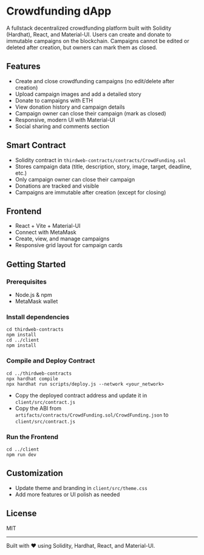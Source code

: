 # Crowdfunding dApp

A fullstack decentralized crowdfunding platform built with Solidity (Hardhat), React, and Material-UI. Users can create and donate to immutable campaigns on the blockchain. Campaigns cannot be edited or deleted after creation, but owners can mark them as closed.

## Features
- Create and close crowdfunding campaigns (no edit/delete after creation)
- Upload campaign images and add a detailed story
- Donate to campaigns with ETH
- View donation history and campaign details
- Campaign owner can close their campaign (mark as closed)
- Responsive, modern UI with Material-UI
- Social sharing and comments section

## Smart Contract
- Solidity contract in `thirdweb-contracts/contracts/CrowdFunding.sol`
- Stores campaign data (title, description, story, image, target, deadline, etc.)
- Only campaign owner can close their campaign
- Donations are tracked and visible
- Campaigns are immutable after creation (except for closing)

## Frontend
- React + Vite + Material-UI
- Connect with MetaMask
- Create, view, and manage campaigns
- Responsive grid layout for campaign cards

## Getting Started

### Prerequisites
- Node.js & npm
- MetaMask wallet

### Install dependencies
```
cd thirdweb-contracts
npm install
cd ../client
npm install
```

### Compile and Deploy Contract
```
cd ../thirdweb-contracts
npx hardhat compile
npx hardhat run scripts/deploy.js --network <your_network>
```
- Copy the deployed contract address and update it in `client/src/contract.js`
- Copy the ABI from `artifacts/contracts/CrowdFunding.sol/CrowdFunding.json` to `client/src/contract.js`

### Run the Frontend
```
cd ../client
npm run dev
```

## Customization
- Update theme and branding in `client/src/theme.css`
- Add more features or UI polish as needed

## License
MIT

---
Built with ❤️ using Solidity, Hardhat, React, and Material-UI.
